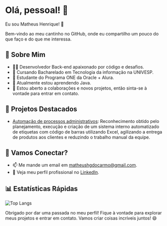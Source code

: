 # Olá, pessoal! 👋

Eu sou Matheus Henrique! 🚀

Bem-vindo ao meu cantinho no GitHub, onde eu compartilho um pouco do que faço e do que me interessa.

## 💼 Sobre Mim

- 👩‍💻 Desenvolvedor Back-end apaixonado por código e desafios.
- 📘 Cursando Bacharelado em Tecnologia da informação na UNIVESP.
- 📘 Estudante do Programa ONE da Oracle + Alura.
- 🌱 Atualmente estou aprendendo Java.
- 🤝 Estou aberto a colaborações e novos projetos, então sinta-se à vontade para entrar em contato.


## 🚀 Projetos Destacados

- [Automação de processos administrativos](link-para-o-projeto-1): Reconhecimento obtido pelo planejamento, execução e criação de um sistema interno automatizado de etiquetas com código de barras utilizando Excel, agilizando a entrega de produtos aos clientes e reduzindo o trabalho manual da equipe.


## 💬 Vamos Conectar?

- 📫 Me mande um email em matheushgdocarmo@gmail.com.
- 👔 Veja meu perfil profissional no [LinkedIn](https://www.linkedin.com/in/matheus-henrique-5a4487143/).

## 📊 Estatísticas Rápidas

![Top Langs](https://github-readme-stats.vercel.app/api/top-langs/?username=CarmoMat&layout=compact)

Obrigado por dar uma passada no meu perfil! Fique à vontade para explorar meus projetos e entrar em contato. Vamos criar coisas incríveis juntos! 😄

